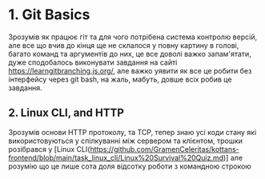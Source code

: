 # 1. Git Basics
Зрозумів як працює гіт та для чого потрібена система контролю версій, але все що вчив до кінця ще не склалося у повну картину в голові, багато команд та аргументів до них, це все доволі важко запам'ятати, дуже сподобалось виконувати завдання на сайті https://learngitbranching.js.org/, але важко уявити як все це робити без інтерфейсу через git bash, на жаль, мабуть, довше всіх робив це завдання.
## 2. Linux CLI, and HTTP 
Зрозумів основи HTTP протоколу, та TCP, тепер знаю усі коди стану які використовуються у спілкуванні між сервером та клієнтом, трошки розібрався у [Linux CLI(https://github.com/GramenCeleritas/kottans-frontend/blob/main/task_linux_cli/Linux%20Survival%20Quiz.md)] але розумію що це лише сота доля відсотку роботи з командною строкою
 
